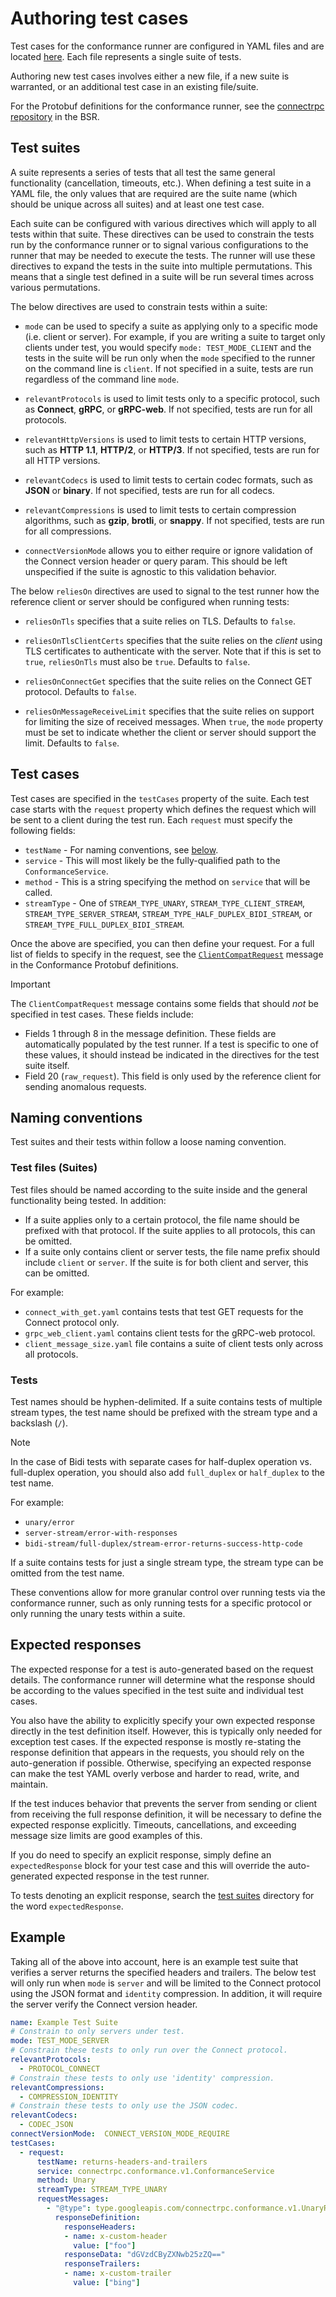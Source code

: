 # Authoring test cases

Test cases for the conformance runner are configured in YAML files and are located [here][testsuites]. Each file 
represents a single suite of tests. 

Authoring new test cases involves either a new file, if a new suite is warranted, or an additional test case in an 
existing file/suite. 

For the Protobuf definitions for the conformance runner, see the [connectrpc repository][connectrpc-repo] in the BSR.

## Test suites

A suite represents a series of tests that all test the same general functionality (cancellation, timeouts, etc.). When
defining a test suite in a YAML file, the only values that are required are the suite name (which should be unique across all suites)
and at least one test case.

Each suite can be configured with various directives which will apply to all tests within that suite. These directives
can be used to constrain the tests run by the conformance runner or to signal various configurations to the runner that
may be needed to execute the tests. The runner will use these directives to expand the tests in the suite into multiple
permutations. This means that a single test defined in a suite will be run several times across various permutations.

The below directives are used to constrain tests within a suite:

* `mode` can be used to specify a suite as applying only to a specific mode (i.e. client or server). For example,
  if you are writing a suite to target only clients under test, you would specify `mode: TEST_MODE_CLIENT` and the
  tests in the suite will be run only when the `mode` specified to the runner on the command line is `client`. If not 
  specified in a suite, tests are run regardless of the command line `mode`.

* `relevantProtocols` is used to limit tests only to a specific protocol, such as **Connect**, **gRPC**, or **gRPC-web**. If not
  specified, tests are run for all protocols.

* `relevantHttpVersions` is used to limit tests to certain HTTP versions, such as **HTTP 1.1**, **HTTP/2**, or **HTTP/3**. If not
  specified, tests are run for all HTTP versions.

* `relevantCodecs` is used to limit tests to certain codec formats, such as **JSON** or **binary**. If not specified, tests are
   run for all codecs.

* `relevantCompressions` is used to limit tests to certain compression algorithms, such as **gzip**, **brotli**, or **snappy**. If not
  specified, tests are run for all compressions.

* `connectVersionMode` allows you to either require or ignore validation of the Connect version header or query param. This
  should be left unspecified if the suite is agnostic to this validation behavior.

The below `reliesOn` directives are used to signal to the test runner how the reference client or server should be
configured when running tests:

* `reliesOnTls` specifies that a suite relies on TLS. Defaults to `false`.

* `reliesOnTlsClientCerts` specifies that the suite relies on the _client_ using TLS certificates to authenticate with 
  the server. Note that if this is set to `true`, `reliesOnTls` must also be `true`. Defaults to `false`.

* `reliesOnConnectGet` specifies that the suite relies on the Connect GET protocol. Defaults to `false`.

* `reliesOnMessageReceiveLimit` specifies that the suite relies on support for limiting the size of received messages.
  When `true`, the `mode` property must be set to indicate whether the client or server should support the limit. Defaults
  to `false`.

## Test cases

Test cases are specified in the `testCases` property of the suite. Each test case starts with the `request` property 
which defines the request which will be sent to a client during the test run. Each `request` must specify the following
fields:

* `testName` - For naming conventions, see [below](#naming-conventions).
* `service` - This will most likely be the fully-qualified path to the `ConformanceService`.
* `method` - This is a string specifying the method on `service` that will be called.
* `streamType` - One of `STREAM_TYPE_UNARY`, `STREAM_TYPE_CLIENT_STREAM`, `STREAM_TYPE_SERVER_STREAM`, 
  `STREAM_TYPE_HALF_DUPLEX_BIDI_STREAM`, or `STREAM_TYPE_FULL_DUPLEX_BIDI_STREAM`.

Once the above are specified, you can then define your request. For a full list of fields to specify in the request,
see the [`ClientCompatRequest`][client-compat-proto] message in the Conformance Protobuf definitions.

 > [!IMPORTANT]  
 > The `ClientCompatRequest` message contains some fields that should _not_ be specified in test cases.
 > These fields include:
 > * Fields 1 through 8 in the message definition. These fields are automatically populated by the test runner.
 >   If a test is specific to one of these values, it should instead be indicated in the directives for the test suite
 >   itself.
 > * Field 20 (`raw_request`). This field is only used by the reference client for sending anomalous requests.

## Naming conventions

Test suites and their tests within follow a loose naming convention. 

### Test files (Suites)

Test files should be named according to the suite inside and the general functionality being tested. In addition:

* If a suite applies only to a certain protocol, the file name should be prefixed with that protocol. If the suite applies
  to all protocols, this can be omitted.
* If a suite only contains client or server tests, the file name prefix should include `client` or `server`. If the suite is
  for both client and server, this can be omitted.

For example:
* `connect_with_get.yaml` contains tests that test GET requests for the Connect protocol only.
* `grpc_web_client.yaml` contains client tests for the gRPC-web protocol. 
* `client_message_size.yaml` file contains a suite of client tests only across all protocols. 

### Tests

Test names should be hyphen-delimited. If a suite contains tests of multiple stream types, the test name should be 
prefixed with the stream type and a backslash (`/`).

 > [!NOTE]  
 > In the case of Bidi tests with separate cases for half-duplex operation vs. full-duplex
 > operation, you should also add `full_duplex` or `half_duplex` to the test name. 

 For example:

* `unary/error`
* `server-stream/error-with-responses`
* `bidi-stream/full-duplex/stream-error-returns-success-http-code`

If a suite contains tests for just a single stream type, the stream type can be omitted from the test name.

These conventions allow for more granular control over running tests via the conformance runner, such as only running tests
for a specific protocol or only running the unary tests within a suite.

## Expected responses

The expected response for a test is auto-generated based on the request details. The conformance runner will determine 
what the response should be according to the values specified in the test suite and individual test cases. 

You also have the ability to explicitly specify your own expected response directly in the test definition itself. However, 
this is typically only needed for exception test cases. If the expected response is mostly re-stating the response definition
that appears in the requests, you should rely on the auto-generation if possible. Otherwise, specifying an expected response 
can make the test YAML overly verbose and harder to read, write, and maintain. 

If the test induces behavior that prevents the server from sending or client from receiving the full response definition, it 
will be necessary to define the expected response explicitly. Timeouts, cancellations, and exceeding message size limits are 
good examples of this.

If you do need to specify an explicit response, simply define an `expectedResponse` block for your test case and this will
override the auto-generated expected response in the test runner. 

To tests denoting an explicit response, search the [test suites](testsuites) directory for the word `expectedResponse`.

## Example 

Taking all of the above into account, here is an example test suite that verifies a server returns the specified headers
and trailers. The below test will only run when `mode` is `server` and will be limited to the Connect protocol using the
JSON format and `identity` compression. In addition, it will require the server verify the Connect version header.

```yaml
name: Example Test Suite
# Constrain to only servers under test.
mode: TEST_MODE_SERVER
# Constrain these tests to only run over the Connect protocol.
relevantProtocols:
  - PROTOCOL_CONNECT
# Constrain these tests to only use 'identity' compression.
relevantCompressions:
  - COMPRESSION_IDENTITY
# Constrain these tests to only use the JSON codec.
relevantCodecs:
  - CODEC_JSON
connectVersionMode:  CONNECT_VERSION_MODE_REQUIRE
testCases:
  - request:
      testName: returns-headers-and-trailers
      service: connectrpc.conformance.v1.ConformanceService
      method: Unary
      streamType: STREAM_TYPE_UNARY
      requestMessages:
        - "@type": type.googleapis.com/connectrpc.conformance.v1.UnaryRequest
          responseDefinition:
            responseHeaders:
            - name: x-custom-header
              value: ["foo"]
            responseData: "dGVzdCByZXNwb25zZQ=="
            responseTrailers:
            - name: x-custom-trailer
              value: ["bing"]
```

[testsuites]: https://github.com/connectrpc/conformance/tree/main/internal/app/connectconformance/testsuites/data
[suite-proto]: https://buf.build/connectrpc/conformance/file/main:connectrpc/conformance/v1/suite.proto
[client-compat-proto]: https://buf.build/connectrpc/conformance/file/main:connectrpc/conformance/v1/client_compat.proto
[connectrpc-repo]: https://buf.build/connectrpc/conformance
